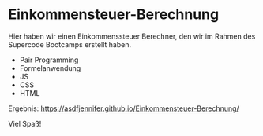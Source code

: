 # Einkommensteuer-Berechnung

Hier haben wir einen Einkommenssteuer Berechner, den wir im Rahmen des Supercode Bootcamps erstellt haben.

- Pair Programming
- Formelanwendung
- JS
- CSS
- HTML

Ergebnis: https://asdfjennifer.github.io/Einkommensteuer-Berechnung/

Viel Spaß!
